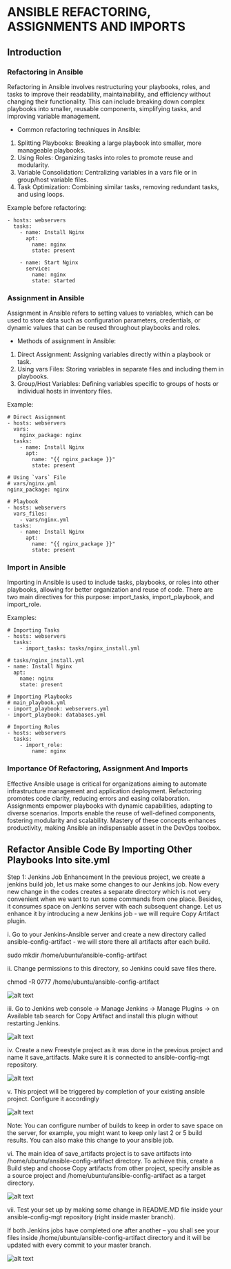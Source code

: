 # ANSIBLE REFACTORING, ASSIGNMENTS AND IMPORTS

## Introduction 

### Refactoring in Ansible
Refactoring in Ansible involves restructuring your playbooks, roles, and tasks to improve their readability, maintainability, and efficiency without changing their functionality. This can include breaking down complex playbooks into smaller, reusable components, simplifying tasks, and improving variable management.

- Common refactoring techniques in Ansible:

1. Splitting Playbooks: Breaking a large playbook into smaller, more manageable playbooks.
2. Using Roles: Organizing tasks into roles to promote reuse and modularity.
3. Variable Consolidation: Centralizing variables in a vars file or in group/host variable files.
4. Task Optimization: Combining similar tasks, removing redundant tasks, and using loops.

Example before refactoring:

```
- hosts: webservers
  tasks:
    - name: Install Nginx
      apt:
        name: nginx
        state: present

    - name: Start Nginx
      service:
        name: nginx
        state: started
```

### Assignment in Ansible
Assignment in Ansible refers to setting values to variables, which can be used to store data such as configuration parameters, credentials, or dynamic values that can be reused throughout playbooks and roles.

- Methods of assignment in Ansible:

1. Direct Assignment: Assigning variables directly within a playbook or task.
2. Using vars Files: Storing variables in separate files and including them in playbooks.
3. Group/Host Variables: Defining variables specific to groups of hosts or individual hosts in inventory files.

Example:
```
# Direct Assignment
- hosts: webservers
  vars:
    nginx_package: nginx
  tasks:
    - name: Install Nginx
      apt:
        name: "{{ nginx_package }}"
        state: present

# Using `vars` File
# vars/nginx.yml
nginx_package: nginx

# Playbook
- hosts: webservers
  vars_files:
    - vars/nginx.yml
  tasks:
    - name: Install Nginx
      apt:
        name: "{{ nginx_package }}"
        state: present
```

### Import in Ansible
Importing in Ansible is used to include tasks, playbooks, or roles into other playbooks, allowing for better organization and reuse of code. There are two main directives for this purpose: import_tasks, import_playbook, and import_role.

Examples:

```
# Importing Tasks
- hosts: webservers
  tasks:
    - import_tasks: tasks/nginx_install.yml

# tasks/nginx_install.yml
- name: Install Nginx
  apt:
    name: nginx
    state: present

# Importing Playbooks
# main_playbook.yml
- import_playbook: webservers.yml
- import_playbook: databases.yml

# Importing Roles
- hosts: webservers
  tasks:
    - import_role:
        name: nginx
```

### Importance Of Refactoring, Assignment And Imports
Effective Ansible usage is critical for organizations aiming to automate infrastructure management and application deployment. Refactoring promotes code clarity, reducing errors and easing collaboration. Assignments empower playbooks with dynamic capabilities, adapting to diverse scenarios. Imports enable the reuse of well-defined components, fostering modularity and scalability. Mastery of these concepts enhances productivity, making Ansible an indispensable asset in the DevOps toolbox.

## Refactor Ansible Code By Importing Other Playbooks Into site.yml
Step 1: Jenkins Job Enhancement
In the previous project, we create a jenkins build job, let us make some changes to our Jenkins job. Now every new change in the codes creates a separate directory which is not very convenient when we want to run some commands from one place. Besides, it consumes space on Jenkins server with each subsequent change. Let us enhance it by introducing a new Jenkins job - we will require Copy Artifact plugin.

i. Go to your Jenkins-Ansible server and create a new directory called ansible-config-artifact - we will store there all artifacts after each build.

sudo mkdir /home/ubuntu/ansible-config-artifact

ii. Change permissions to this directory, so Jenkins could save files there.

chmod -R 0777 /home/ubuntu/ansible-config-artifact

![alt text](<images/new artifact conf.PNG>)

iii. Go to Jenkins web console -> Manage Jenkins -> Manage Plugins -> on Available tab search for Copy Artifact and install this plugin without restarting Jenkins.

![alt text](<images/plugin maN.PNG>)

iv. Create a new Freestyle project as it was done in the previous project and name it save_artifacts. Make sure it is connected to ansible-config-mgt repository.

![alt text](<images/save artifacts.PNG>)

v. This project will be triggered by completion of your existing ansible project. Configure it accordingly

![alt text](<images/TRIGER ART.PNG>)

Note: You can configure number of builds to keep in order to save space on the server, for example, you might want to keep only last 2 or 5 build results. You can also make this change to your ansible job.

vi. The main idea of save_artifacts project is to save artifacts into /home/ubuntu/ansible-config-artifact directory. To achieve this, create a Build step and choose Copy artifacts from other project, specify ansible as a source project and /home/ubuntu/ansible-config-artifact as a target directory.

![alt text](images/art-cong.PNG)


vii. Test your set up by making some change in README.MD file inside your ansible-config-mgt repository (right inside master branch).

If both Jenkins jobs have completed one after another – you shall see your files inside /home/ubuntu/ansible-config-artifact directory and it will be updated with every commit to your master branch.


![alt text](<images/save builds.PNG>)





